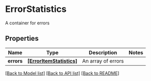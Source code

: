 # ErrorStatistics

A container for errors
## Properties
Name | Type | Description | Notes
------------ | ------------- | ------------- | -------------
**errors** | [**[ErrorItemStatistics]**](ErrorItemStatistics.md) | An array of errors | 

[[Back to Model list]](../README.md#documentation-for-models) [[Back to API list]](../README.md#documentation-for-api-endpoints) [[Back to README]](../README.md)


